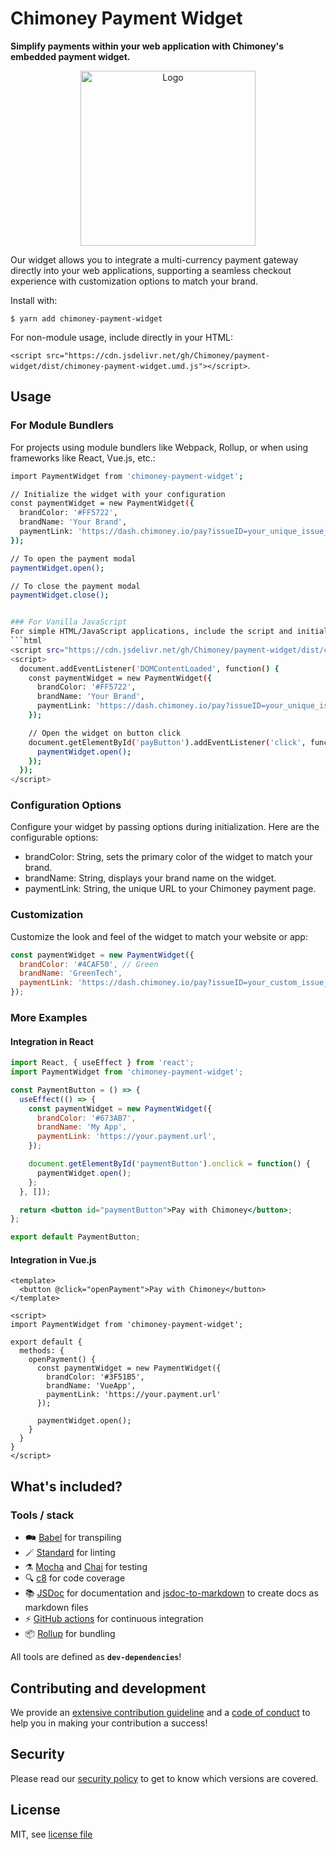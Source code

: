 # Chimoney Payment Widget

__Simplify payments within your web application with Chimoney's embedded payment widget.__
<div align="center" id="initial">
  <a href="https://chimoney.io/" target="_blank">
  <picture>
    <img src="https://chimoney.io/assets/icons/chimoney-purple-logo.svg" width="280" alt="Logo"/>
  </picture>
  </a>
</div>


Our widget allows you to integrate a multi-currency payment gateway directly into your web applications, supporting a seamless checkout experience with customization options to match your brand.

Install with:

`$ yarn add chimoney-payment-widget`

For non-module usage, include directly in your HTML:

`<script src="https://cdn.jsdelivr.net/gh/Chimoney/payment-widget/dist/chimoney-payment-widget.umd.js"></script>`.

## Usage

### For Module Bundlers

For projects using module bundlers like Webpack, Rollup, or when using frameworks like React, Vue.js, etc.:


```bash
import PaymentWidget from 'chimoney-payment-widget';

// Initialize the widget with your configuration
const paymentWidget = new PaymentWidget({
  brandColor: '#FF5722',
  brandName: 'Your Brand',
  paymentLink: 'https://dash.chimoney.io/pay?issueID=your_unique_issue_id'
});

// To open the payment modal
paymentWidget.open();

// To close the payment modal
paymentWidget.close();


### For Vanilla JavaScript
For simple HTML/JavaScript applications, include the script and initialize the widget:
```html
<script src="https://cdn.jsdelivr.net/gh/Chimoney/payment-widget/dist/chimoney-payment-widget.umd.js"></script>
<script>
  document.addEventListener('DOMContentLoaded', function() {
    const paymentWidget = new PaymentWidget({
      brandColor: '#FF5722',
      brandName: 'Your Brand',
      paymentLink: 'https://dash.chimoney.io/pay?issueID=your_unique_issue_id'
    });

    // Open the widget on button click
    document.getElementById('payButton').addEventListener('click', function() {
      paymentWidget.open();
    });
  });
</script>
```


### Configuration Options
Configure your widget by passing options during initialization. Here are the configurable options:

- brandColor: String, sets the primary color of the widget to match your brand.
- brandName: String, displays your brand name on the widget.
- paymentLink: String, the unique URL to your Chimoney payment page.

### Customization
Customize the look and feel of the widget to match your website or app:


```js
const paymentWidget = new PaymentWidget({
  brandColor: '#4CAF50', // Green
  brandName: 'GreenTech',
  paymentLink: 'https://dash.chimoney.io/pay?issueID=your_custom_issue_id',
});
```


### More Examples

#### Integration in React

```jsx
import React, { useEffect } from 'react';
import PaymentWidget from 'chimoney-payment-widget';

const PaymentButton = () => {
  useEffect(() => {
    const paymentWidget = new PaymentWidget({
      brandColor: '#673AB7',
      brandName: 'My App',
      paymentLink: 'https://your.payment.url',
    });

    document.getElementById('paymentButton').onclick = function() {
      paymentWidget.open();
    };
  }, []);

  return <button id="paymentButton">Pay with Chimoney</button>;
};

export default PaymentButton;
```

#### Integration in Vue.js

```vue
<template>
  <button @click="openPayment">Pay with Chimoney</button>
</template>

<script>
import PaymentWidget from 'chimoney-payment-widget';

export default {
  methods: {
    openPayment() {
      const paymentWidget = new PaymentWidget({
        brandColor: '#3F51B5',
        brandName: 'VueApp',
        paymentLink: 'https://your.payment.url'
      });

      paymentWidget.open();
    }
  }
}
</script>
```


## What's included?

### Tools / stack

* 🗪 [Babel](https://babeljs.io/) for transpiling
* 🪄 [Standard](https://standardjs.com/) for linting
* ⚗️ [Mocha](https://mochajs.org/) and [Chai](https://www.chaijs.com) for testing
* 🔍 [c8](https://github.com/bcoe/c8) for code coverage
* 📚 [JSDoc](https://jsdoc.app/) for documentation and [jsdoc-to-markdown](https://www.npmjs.com/package/jsdoc-to-markdown) to create docs as markdown files
* ⚡ [GitHub actions](https://github.com/features/actions) for continuous integration
* 📦 [Rollup](https://rollupjs.org) for bundling

All tools are defined as **`dev-dependencies`**!


## Contributing and development

We provide an [extensive contribution guideline](./CONTRIBUTING.md) and a [code of conduct](./CODE_OF_CONDUCT.md)
to help you in making your contribution a success!

## Security

Please read our [security policy](./SECURITY.md) to get to know which versions are covered.

## License

MIT, see [license file](LICENSE)
